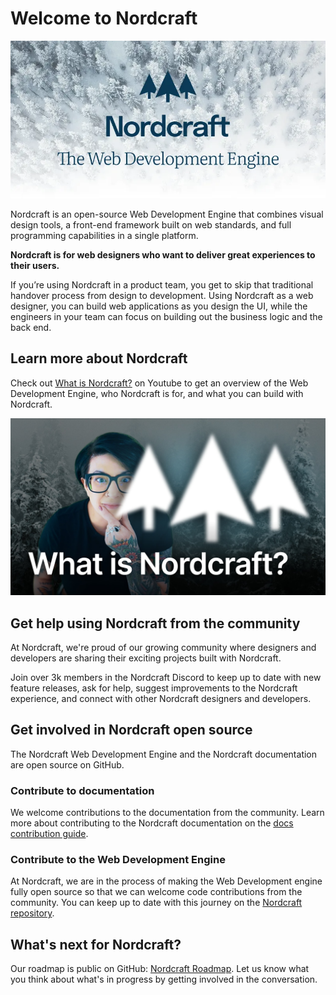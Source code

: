 # Welcome to Nordcraft

![Nordcraft banner, featuring the Nordcraft logo against a snowy Nordic background](assets/nordcraft.png)

Nordcraft is an open-source Web Development Engine that combines visual design tools, a front-end framework built on web standards, and full programming capabilities in a single platform.

**Nordcraft is for web designers who want to deliver great experiences to their users.**

If you’re using Nordcraft in a product team, you get to skip that traditional handover process from design to development. Using Nordcraft as a web designer, you can build web applications as you design the UI, while the engineers in your team can focus on building out the business logic and the back end.

## Learn more about Nordcraft

Check out [What is Nordcraft?](https://youtu.be/rbBwuc_M8Vc) on Youtube to get an overview of the Web Development Engine, who Nordcraft is for, and what you can build with Nordcraft.

[![What is Nordcraft on YouTube](assets/learn-nc-lesson-0.jpg)](https://youtu.be/rbBwuc_M8Vc)

## Get help using Nordcraft from the community

At Nordcraft, we're proud of our growing community where designers and developers are sharing their exciting projects built with Nordcraft.

Join over 3k members in the Nordcraft Discord to keep up to date with new feature releases, ask for help, suggest improvements to the Nordcraft experience, and connect with other Nordcraft designers and developers.

## Get involved in Nordcraft open source

The Nordcraft Web Development Engine and the Nordcraft documentation are open source on GitHub.

### Contribute to documentation

We welcome contributions to the documentation from the community. Learn more about contributing to the Nordcraft documentation on the [docs contribution guide](https://docs.nordcraft.com/guides/contribution).

### Contribute to the Web Development Engine

At Nordcraft, we are in the process of making the Web Development engine fully open source so that we can welcome code contributions from the community. You can keep up to date with this journey on the [Nordcraft repository](https://github.com/nordcraftengine/nordcraft).

## What's next for Nordcraft?

Our roadmap is public on GitHub: [Nordcraft Roadmap](https://github.com/orgs/nordcraftengine/projects/17). Let us know what you think about what's in progress by getting involved in the conversation.
